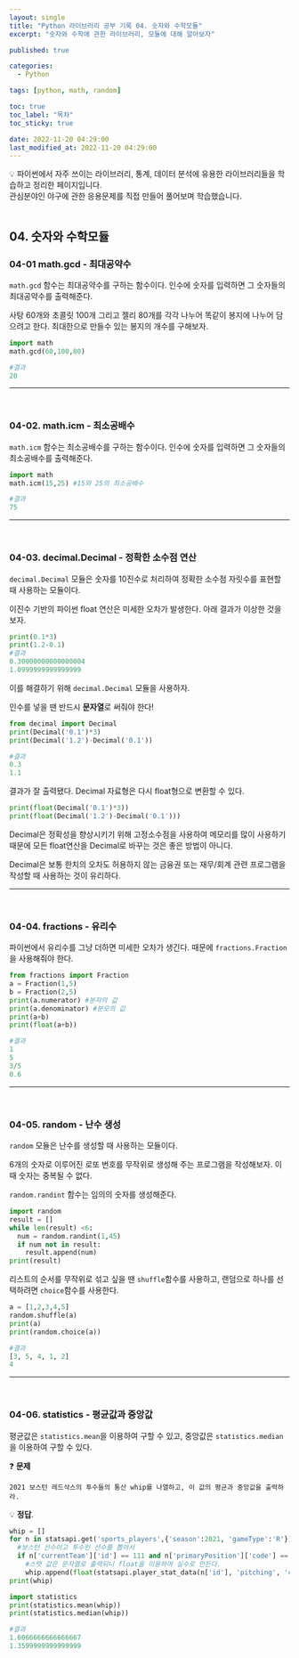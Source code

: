 ```yaml
---
layout: single
title: "Python 라이브러리 공부 기록 04. 숫자와 수학모듈"
excerpt: "숫자와 수학에 관한 라이브러리, 모듈에 대해 알아보자"

published: true

categories:
  - Python

tags: [python, math, random]

toc: true
toc_label: "목차"
toc_sticky: true

date: 2022-11-20 04:29:00
last_modified_at: 2022-11-20 04:29:00
---
```


<div class="notice--primary" markdown="1">
💡 
파이썬에서 자주 쓰이는 라이브러리, 통계, 데이터 분석에 유용한 라이브러리들을 학습하고 정리한 페이지입니다.<br>
관심분야인 야구에 관한 응용문제를 직접 만들어 풀어보며 학습했습니다.
</div>

<br>

## 04. 숫자와 수학모듈

### **04-01 math.gcd - 최대공약수**

`math.gcd` 함수는 최대공약수를 구하는 함수이다. 인수에 숫자를 입력하면 그 숫자들의 최대공약수를 출력해준다.

사탕 60개와 초콜릿 100개 그리고 젤리 80개를 각각 나누어 똑같이 봉지에 나누어 담으려고 한다. 최대한으로 만들수 있는 봉지의 개수를 구해보자.

```python
import math
math.gcd(60,100,80)

#결과
20
```

---

<br>

### **04-02. math.icm - 최소공배수**

`math.icm` 함수는 최소공배수를 구하는 함수이다. 인수에 숫자를 입력하면 그 숫자들의 최소공배수를 출력해준다.

```python
import math
math.icm(15,25) #15와 25의 최소공배수

#결과
75

```

---

<br>

### **04-03. decimal.Decimal -  정확한 소수점 연산**

`decimal.Decimal` 모듈은 숫자를 10진수로 처리하여 정확한 소수점 자릿수를 표현할 때 사용하는 모듈이다.

이진수 기반의 파이썬 float 연산은 미세한 오차가 발생한다. 아래 결과가 이상한 것을 보자.

```python
print(0.1*3)
print(1.2-0.1)
#결과
0.30000000000000004
1.0999999999999999
```

이를 해결하기 위해 `decimal.Decimal` 모듈을 사용하자. 

인수를 넣을 땐 반드시 **문자열**로 써줘야 한다!

```python
from decimal import Decimal
print(Decimal('0.1')*3)
print(Decimal('1.2')-Decimal('0.1'))

#결과
0.3
1.1
```

결과가 잘 출력됐다. Decimal 자료형은 다시 float형으로 변환할 수 있다.

```python
print(float(Decimal('0.1')*3))
print(float(Decimal('1.2')-Decimal('0.1')))
```

Decimal은 정확성을 향상시키기 위해 고정소수점을 사용하여 메모리를 많이 사용하기 때문에 모든 float연산을 Decimal로 바꾸는 것은 좋은 방법이 아니다. 

Decimal은 보통 한치의 오차도 허용하지 않는 금융권 또는 재무/회계 관련 프로그램을 작성할 때 사용하는 것이 유리하다.

---

<br>

### **04-04. fractions - 유리수**

파이썬에서 유리수를 그냥 더하면 미세한 오차가 생긴다. 때문에 `fractions.Fraction`을 사용해줘야 한다.

```python
from fractions import Fraction
a = Fraction(1,5)
b = Fraction(2,5)
print(a.numerator) #분자의 값
print(a.denominator) #분모의 값
print(a+b)
print(float(a+b))

#결과
1
5
3/5
0.6
```

---

<br>

### **04-05. random - 난수 생성**

`random` 모듈은 난수를 생성할 때 사용하는 모듈이다. 

6개의 숫자로 이루어진 로또 번호를 무작위로 생성해 주는 프로그램을 작성해보자. 이 때 숫자는 중복될 수 없다.

`random.randint` 함수는 임의의 숫자를 생성해준다.

```python
import random
result = []
while len(result) <6:
  num = random.randint(1,45)
  if num not in result:
    result.append(num)
print(result)
```

리스트의 순서를 무작위로 섞고 싶을 땐 `shuffle`함수를 사용하고, 랜덤으로 하나를 선택하려면 `choice`함수를 사용한다.

```python
a = [1,2,3,4,5]
random.shuffle(a)
print(a)
print(random.choice(a))

#결과
[3, 5, 4, 1, 2]
4
```

---

<br>

### 04-06. statistics - 평균값과 중앙값

평균값은 `statistics.mean`을 이용하여 구할 수 있고, 중앙값은 `statistics.median`을 이용하여 구할 수 있다.

❓ **문제**
```
2021 보스턴 레드삭스의 투수들의 통산 whip를 나열하고, 이 값의 평균과 중앙값을 출력하라.
```
💡 **정답**.


```python
whip = []
for n in statsapi.get('sports_players',{'season':2021, 'gameType':'R'})['people']:
  #보스턴 선수이고 투수인 선수를 뽑아서
  if n['currentTeam']['id'] == 111 and n['primaryPosition']['code'] =='1':
    #스탯 값은 문자열로 출력되니 float을 이용하여 실수로 만든다.
    whip.append(float(statsapi.player_stat_data(n['id'], 'pitching', 'career')['stats'][0]['stats']['whip'])) 
print(whip)

import statistics
print(statistics.mean(whip))
print(statistics.median(whip))

#결과
1.6066666666666667
1.3599999999999999
```
<br>